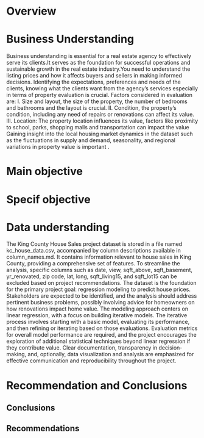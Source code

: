 # Overview


# Business Understanding
Business understanding is essential for a real estate agency to effectively serve its clients.It serves as the foundation for successful operations and sustainable growth in the real estate industry.You need to understand the listing prices and how it affects buyers and sellers in making informed decisions. Identifying the expectations, preferences and needs of the clients, knowing what the clients want from the agency’s services especially in terms of property evaluation is crucial.  Factors considered in evaluation are:
I.	Size and layout, the size of the property, the number of bedrooms and bathrooms and the layout is crucial.
II.	Condition, the property’s condition, including any need of repairs or renovations can affect its value.
III.	Location: The property location influences its value, factors like proximity to school, parks, shopping malls and transportation can impact the value
Gaining insight into the local housing market dynamics in the dataset such as the fluctuations in supply and demand, seasonality, and regional variations in property value is important .

# Main objective

# Specif objective 

  

# Data understanding
The King County House Sales project dataset is stored in a file named kc_house_data.csv, accompanied by column descriptions available in column_names.md. It contains information relevant to house sales in King County, providing a comprehensive set of features. To streamline the analysis, specific columns such as date, view, sqft_above, sqft_basement, yr_renovated, zip code, lat, long, sqft_living15, and sqft_lot15 can be excluded based on project recommendations. The dataset is the foundation for the primary project goal: regression modeling to predict house prices. Stakeholders are expected to be identified, and the analysis should address pertinent business problems, possibly involving advice for homeowners on how renovations impact home value. The modeling approach centers on linear regression, with a focus on building iterative models. The iterative process involves starting with a basic model, evaluating its performance, and then refining or iterating based on those evaluations. Evaluation metrics for overall model performance are required, and the project encourages the exploration of additional statistical techniques beyond linear regression if they contribute value. Clear documentation, transparency in decision-making, and, optionally, data visualization and analysis are emphasized for effective communication and reproducibility throughout the project.




# Recommendation and Conclusions

## Conclusions


## Recommendations


